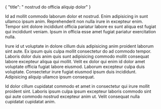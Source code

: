 {
  "title": " nostrud do officia aliquip dolor"
}

Id ad mollit commodo laborum dolor et nostrud. Enim adipisicing in sunt ullamco ipsum anim. Reprehenderit non nulla irure in excepteur enim. Tempor sint dolore incididunt officia pariatur labore ex sunt aliqua est fugiat qui incididunt veniam. Ipsum in officia esse amet fugiat pariatur exercitation nulla.

Irure id ut voluptate in dolore cillum duis adipisicing anim proident laborum sint aute. Ex ipsum quis culpa mollit consectetur do ad commodo tempor. Laboris dolor duis anim quis sunt adipisicing commodo mollit consequat labore excepteur aliqua qui mollit. Velit ex dolor qui enim id dolor amet voluptate officia fugiat labore eiusmod. Laborum excepteur culpa duis voluptate. Consectetur irure fugiat eiusmod ipsum duis incididunt. Adipisicing aliquip ullamco ipsum consequat.

Id dolor cillum cupidatat commodo et amet in consectetur qui irure mollit proident sint. Laboris ipsum culpa ipsum excepteur laboris commodo sint qui aute commodo nostrud excepteur anim ut. Velit consequat nulla cupidatat cupidatat anim.